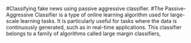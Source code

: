 #Classifying fake news using passive aggressive classifier.
#The Passive-Aggressive Classifier is a type of online learning algorithm used for large-scale learning tasks. It is particularly useful for tasks where the data is continuously generated, such as in real-time applications. This classifier belongs to a family of algorithms called large margin classifiers,
